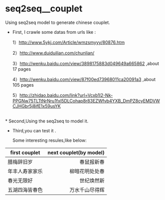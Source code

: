 # seq2seq__couplet
Using seq2seq model to generate chinese couplet.
* First, I crawle some datas from urls like :

  1）http://www.5ykj.com/Article/wmzsmyyy/80876.htm  

  2）http://www.duiduilian.com/chunlian/

  3）http://wenku.baidu.com/view/3898175883d049649a665862   ,about 17 pages

  4）http://wenku.baidu.com/view/87f00ed73968011ca20091a3 ,about 105 pages

  5）http://zhidao.baidu.com/link?url=Vcxb1l2-Nk-PPGNw75TLTtNrNru1fxI5DLCohap8r83EZWfvb4YXB_DmPZ8cyEMDVWCJHGbr5j8ifE1x59usYK
<br>
* Second,Using the seq2seq to model it.

* Third,you can test it .

  Some interesting resules,like below:

<center>

|first couplet   |next couplet(by model)|
|-----|----:|
|腊梅辞旧岁    |春鼠报新春|
|年丰人寿家家乐|柳暗花明处处春|
|春光无限好    |世纪焕然新|
|五湖四海皆春色|万水千山尽得辉|

